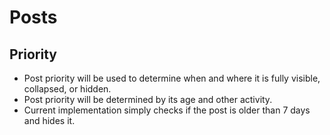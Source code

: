 # Posts

## Priority

- Post priority will be used to determine when and where it is fully visible, collapsed, or hidden.
- Post priority will be determined by its age and other activity.
- Current implementation simply checks if the post is older than 7 days and hides it.
